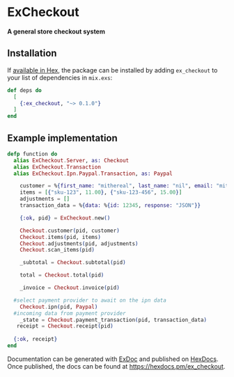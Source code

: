 # ExCheckout

**A general store checkout system**

## Installation

If [available in Hex](https://hex.pm/docs/publish), the package can be installed
by adding `ex_checkout` to your list of dependencies in `mix.exs`:

```elixir
def deps do
  [
    {:ex_checkout, "~> 0.1.0"}
  ]
end
```

## Example implementation

```elixir
defp function do
  alias ExCheckout.Server, as: Checkout
  alias ExCheckout.Transaction
  alias ExCheckout.Ipn.Paypal.Transaction, as: Paypal

    customer = %{first_name: "mithereal", last_name: "nil", email: "mithereal@gmail.com", phone: "1234567"}
    items = [{"sku-123", 11.00}, {"sku-123-456", 15.00}]
    adjustments = []
    transaction_data = %{data: %{id: 12345, response: "JSON"}}

    {:ok, pid} = ExCheckout.new()

    Checkout.customer(pid, customer)
    Checkout.items(pid, items)
    Checkout.adjustments(pid, adjustments)
    Checkout.scan_items(pid)

    _subtotal = Checkout.subtotal(pid)

    total = Checkout.total(pid)

    _invoice = Checkout.invoice(pid)

  #select payment provider to await on the ipn data 
    Checkout.ipn(pid, Paypal)
  #incoming data from payment provider
    _state = Checkout.payment_transaction(pid, transaction_data)
   receipt = Checkout.receipt(pid)
   
  {:ok, receipt}
end
   ```

Documentation can be generated with [ExDoc](https://github.com/elixir-lang/ex_doc)
and published on [HexDocs](https://hexdocs.pm). Once published, the docs can
be found at <https://hexdocs.pm/ex_checkout>.

